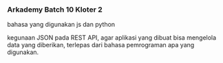 ### Arkademy Batch 10 Kloter 2
bahasa yang digunakan js dan python

kegunaan JSON pada REST API, agar aplikasi yang dibuat bisa mengelola data yang diberikan, terlepas dari bahasa pemrograman apa yang digunakan.
